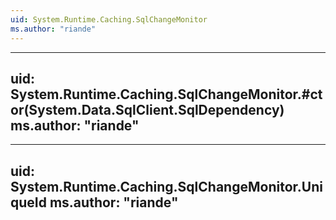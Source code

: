 ```yaml
---
uid: System.Runtime.Caching.SqlChangeMonitor
ms.author: "riande"
---
```


---
uid: System.Runtime.Caching.SqlChangeMonitor.#ctor(System.Data.SqlClient.SqlDependency)
ms.author: "riande"
---

---
uid: System.Runtime.Caching.SqlChangeMonitor.UniqueId
ms.author: "riande"
---
